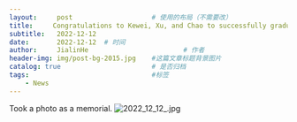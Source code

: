 ```yaml
---
layout:     post   				    # 使用的布局（不需要改）
title:     Congratulations to Kewei, Xu, and Chao to successfully graduate.	# 标题 
subtitle:   2022-12-12
date:       2022-12-12	# 时间
author:     JialinHe						# 作者
header-img: img/post-bg-2015.jpg 	#这篇文章标题背景图片
catalog: true 						# 是否归档
tags:								#标签
    - News
---
```

Took a photo as a memorial.
![2022_12_12_.jpg](https://gitee.com/plusero/plusero/raw/master/img/picsInURL/2022_12_12.jpg)
